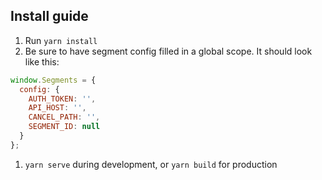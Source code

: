 ## Install guide

1. Run `yarn install`
1. Be sure to have segment config filled in a global scope. It should look like this:

```js
window.Segments = {
  config: {
    AUTH_TOKEN: '',
    API_HOST: '',
    CANCEL_PATH: '',
    SEGMENT_ID: null
  }
};
```

1. `yarn serve` during development, or `yarn build` for production
